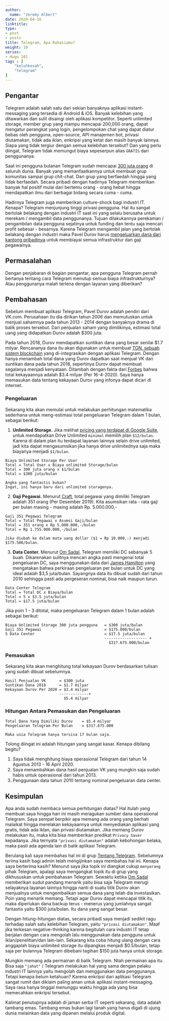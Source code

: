 ```yaml
---
author:
  name: "Jeremy Albert"
date: 2020-04-16
linktitle: 
type:
- post
- posts
title: Telegram, Apa Rahasiamu?
weight: 10
series:
- Hugo 101
tags : [
    "keluhkesah",
    "telegram"
]
---
```



## Pengantar

Telegram adalah salah satu dari sekian banyaknya aplikasi instant-messaging yang tersedia di Android & iOS. Banyak kelebihan yang ditawarkan dan sulit disaingi oleh aplikasi kompetitor. Seperti unlimited storage, member grup yang mampu mencapai 200,000 orang, dapat mengatur perangkat yang login, pengelompokan chat yang dapat diatur bebas oleh pengguna, open-source, API manajemen bot, privasi diutamakan, tidak ada iklan, enkripsi yang ketat dan masih banyak lainnya. Siapa yang tidak tergiur dengan semua kelebihan tersebut? Dan yang perlu diingat, Telegram tidak memungut biaya sepeserpun alias ```GRATIS``` dari penggunanya.

Saat ini pengguna bulanan Telegram sudah mencapai [300 juta orang](https://www.sec.gov/litigation/complaints/2019/comp-pr2019-212.pdf) di seluruh dunia. Banyak yang memanfaatkannya untuk membuat grup komunitas sampai grup chit-chat. Dari grup yang berfaedah hingga yang tidak berfaedah. Secara pribadi dengan hadirnya Telegram memberikan banyak hal positif mulai dari bertemu orang - orang hebat hingga mendapatkan ilmu dari berbagai bidang secara cuma - cuma.

Hadirnya Telegram juga memberikan culture-shock bagi industri IT. Kenapa? Telegram menjunjung tinggi privasi pengguna. Hal itu sangat bertolak belakang dengan industri IT saat ini yang selalu berusaha untuk merekam / mengambil data penggunanya. Tujuan dilakukannya perekaman / pengambilan data pengguna sejatinya untuk funding dan tentu saja mencari profit sebesar - besarnya. Karena Telegram mengambil jalan yang bertolak belakang dengan industri maka Pavel Durov harus [mengeluarkan dana dari kantong pribadinya](https://telegram.org/faq#q-how-are-you-going-to-make-money-out-of-this) untuk membiayai semua infrastruktur dan gaji pegawainya.

## Permasalahan

Dengan penjabaran di bagian pengantar, apa pengguna Telegram pernah bertanya tentang cara Telegram menutup semua biaya infrastrukturnya? Atau penggunanya malah terlena dengan layanan yang diberikan? 

## Pembahasan

Sebelum membuat aplikasi Telegram, Pavel Durov adalah pendiri dari VK.com. Perusahaan itu dia dirikan tahun 2006 dan memutuskan untuk menjual sahamnya pada tahun 2013 - 2014 dengan banyaknya drama di balik proses tersebut. Dari penjualan saham yang dimilikinya, estimasi total uang yang didapatkan Durov adalah $300 juta.

Pada tahun 2018, Durov mendapatkan suntikan dana yang besar senilai $1.7 milyar. Rencananya dana itu akan digunakan untuk membuat [TON, sebuah sistem blockchain](https://telegram.org/blog/ton-gram-notice) yang di-integrasikan dengan aplikasi Telegram. Dengan hanya menambah total dana yang Durov dapatkan saat menjual VK dan suntikan dana pada tahun 2018, sepertinya Durov dapat membuat segalanya menjadi kenyataan. Ditambah dengan fakta dari [Forbes](https://www.forbes.com/profile/pavel-durov/#45a61f4714c5) bahwa total kekayaannya adalah $3.4 milyar (Per 16-4-2020). Saya hanya memasukan data tentang kekayaan Durov yang infonya dapat dicari di internet.

### Pengeluaran
Sekarang kita akan memulai untuk melakukan perhitungan matematika sederhana untuk meng-estimasi total pengeluaran Telegram dalam 1 bulan, sebagai berikut:

1. __Unlimited Storage.__ Jika melihat [pricing yang terdapat di Google Suite](https://gsuite.google.com/pricing.html), untuk mendapatkan Drive Unlimited `minimal` memilih plan `$12/bulan`. Karena di dalam plan itu terdapat layanan lainnya selain drive unlimited, jadi kita dapat mengasumsikan jika hanya drive unlimitednya saja maka biayanya menjadi `$1/bulan`.

```
Biaya Unlimited Storage Per User
Total = Total User x Biaya unlimited Storage/bulan
Total = 300 juta orang x $1/bulan
Total = $300 juta/bulan

Angka yang fantastis bukan? 
Ingat, ini hanya baru dari unlimited storagenya.
```

2. __Gaji Pegawai.__ Menurut [Craft](https://craft.co/telegram-messenger), total pegawai yang dimiliki Telegram adalah 351 orang (Per Desember 2019). Kita asumsikan rata - rata gaji per bulan masing - masing adalah Rp. 5.000.000,-
```
Gaji 351 Pegawai Telegram
Total = Total Pegawai x Asumsi Gaji/bulan
Total = 351 orang x Rp 5.000.000,-/bulan
Total = Rp 1.755.000.000,-/bulan

Jika diubah ke dalam mata uang dollar ($1 = Rp 10.000,-) menjadi $175.500/bulan.
```

3. __Data Center.__ Menurut [Om Sadal](https://t.me/tentangtelegram/119382), Telegram memiliki DC sebanyak 5 buah. Dikarenakan sulitnya mencari angka pasti mengenai total pengeluaran DC, saya menggunakan data dari [James Hamilton](https://perspectives.mvdirona.com/2010/09/overall-data-center-costs/) yang mengatakan bahwa perkiraan pengeluaran per bulan untuk DC yang ideal adalah $3,5 juta/bulan. Sayangnya data itu dibuat sudah dari tahun 2010 sehingga pasti ada pergeseran nominal, bisa naik maupun turun.
```
Data Center Telegram
Total = Total DC x Biaya/bulan
Total = 5 x $3.5 juta/bulan
Total = $17.5 juta/bulan
```

Jika poin 1 - 3 ditotal, maka pengeluaran Telegram dalam 1 bulan adalah sebagai berikut:
```
Biaya Unlimited Storage 300 juta pengguna   = $300 juta/bulan
Gaji 351 Pegawai                            = $175.000/bulan
5 Data Center                               = $17.5 juta/bulan
                                            ------------------- +
                                              $317.675.000/bulan
```
### Pemasukan
Sekarang kita akan menghitung total kekayaan Durov berdasarkan tulisan yang sudah dibuat sebelumnya.
```
Hasil Penjualan VK      = $300 juta
Suntikan Dana 2018      = $1.7 milyar
Kekayaan Durov Per 2020 = $3.4 milyar
                        -------------+
                          $5.4 milyar
```

### Hitungan Antara Pemasukan dan Pengeluaran
```
Total Dana Yang Dimiliki Durov    = $5.4 milyar
Pengeluaran Telegram Per Bulan    = $317.675.000

Maka usia Telegram hanya tersisa 17 bulan saja.
```
Tolong diingat ini adalah hitungan yang sangat kasar. Kenapa dibilang begitu? 
1. Saya tidak menghitung biaya operasional Telegram dari tahun 14 Agustus 2013 - 16 April 2020.
2. Saya menambahkan dana hasil penjualan VK yang mungkin saja sudah habis untuk operasional dari tahun 2013.
3. Penggunaan data tahun 2010 tentang nominal pengeluaran data center.


## Kesimpulan
Apa anda sudah membaca semua perhitungan diatas? Hal itulah yang membuat saya hingga hari ini masih meragukan sumber dana operasional Telegram. Saya sempat berpikir apa memang ada orang yang berhati malaikat hingga merelakan kekayaannya untuk menyediakan aplikasi yang gratis, tidak ada iklan, dan privasi diutamakan. Jika memang Durov melakukan itu, maka kita bisa memberikan predikat `Privacy Saver` kepadanya. Jika ternyata  `"privasi diutamakan"` adalah kebohongan belaka, maka pasti ada agenda lain di balik aplikasi Telegram.

Berulang kali saya membahas hal ini di grup [Tentang Telegram](https://t.me/tentangtelegram). Sebelumnya terima kasih bagi admin telah mengijinkan saya membahas hal ini. Kenapa saya berterima kasih? Menurut saya jika topik ini diangkat cukup `menyerang` pihak Telegram, apalagi saya mengangkat topik itu di grup yang dikhususkan untuk pembahasan Telegram. Sewaktu ketika [Om Sadal](https://t.me/sadal) memberikan sudut pandang menarik yaitu bisa saja Telegram merugi selayaknya layanan lainnya  hingga nanti di suatu titik Durov akan menjualnya untuk mengembalikan semua dana yang telah dia investasikan. Poin yang menarik memang. Tetapi agar Durov dapat mencapai titik itu, maka diperlukan dana backup terus - menerus yang jumlahnya sangat fantastis yaitu $300 juta/bulan. Itu dana yang sangat besar.

Dengan hitung-hitungan diatas, secara pribadi saya menjadi sedikit ragu terhadap salah satu kelebihan Telegram, yaitu `"privasi diutamakan"`. Maaf jika terkesan negative-thinking karena begitulah cara industri IT tetap berjalan dengan cara mengolah lalu menggunakan data pengguna untuk iklan/penelitian/dan lain-lain. Sekarang kita coba hitung ulang dengan cara anggaplah biaya unlimited storage itu dipangkas menjadi $0.5/bulan, tetap saja per bulannya Telegram dibebani tagihan $150 juta hanya untuk storage. 

Mungkin memang ada permainan di balik Telegram. Ntah permainan apa itu. Bisa saja `"jahat"` / Telegram melakukan hal yang sama dengan pelaku industri IT lainnya yaitu mengolah dan menggunakan data penggunanya. Tetapi kenapa belum ketahuan? Karena enkripsi dari aplikasi Telegram sangat rumit dan diklaim paling aman untuk aplikasi instant-messaging. Saya rasa hanya tinggal menunggu waktu hingga ada yang bisa memecahkan enkripsi tersebut.

Kalimat penutupnya adalah di jaman serba IT seperti sekarang, data adalah tambang emas. Tambang emas bukan lagi tanah yang harus digali di ujung dunia melainkan data yang dipanen melalui produk digital.